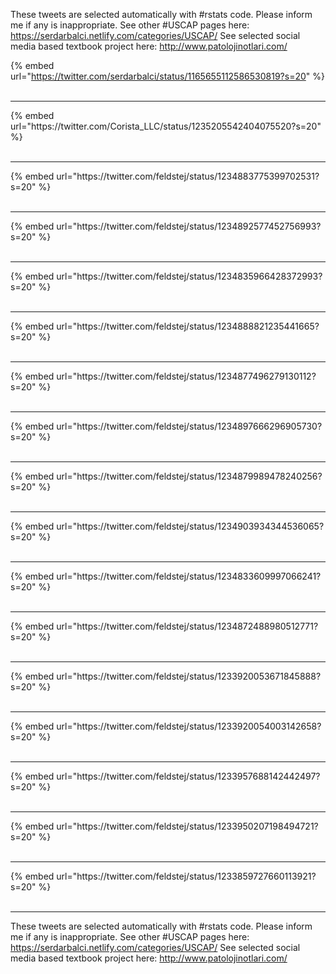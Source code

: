 

These tweets are selected automatically with #rstats code. Please inform me if any is inappropriate.
See other #USCAP pages here: https://serdarbalci.netlify.com/categories/USCAP/ 
See selected social media based textbook project here: http://www.patolojinotlari.com/

{% embed url="https://twitter.com/serdarbalci/status/1165655112586530819?s=20" %}<br>
<br>
<hr>
{% embed url="https://twitter.com/Corista_LLC/status/1235205542404075520?s=20" %}<br>
<br>
<hr>
{% embed url="https://twitter.com/feldstej/status/1234883775399702531?s=20" %}<br>
<br>
<hr>
{% embed url="https://twitter.com/feldstej/status/1234892577452756993?s=20" %}<br>
<br>
<hr>
{% embed url="https://twitter.com/feldstej/status/1234835966428372993?s=20" %}<br>
<br>
<hr>
{% embed url="https://twitter.com/feldstej/status/1234888821235441665?s=20" %}<br>
<br>
<hr>
{% embed url="https://twitter.com/feldstej/status/1234877496279130112?s=20" %}<br>
<br>
<hr>
{% embed url="https://twitter.com/feldstej/status/1234897666296905730?s=20" %}<br>
<br>
<hr>
{% embed url="https://twitter.com/feldstej/status/1234879989478240256?s=20" %}<br>
<br>
<hr>
{% embed url="https://twitter.com/feldstej/status/1234903934344536065?s=20" %}<br>
<br>
<hr>
{% embed url="https://twitter.com/feldstej/status/1234833609997066241?s=20" %}<br>
<br>
<hr>
{% embed url="https://twitter.com/feldstej/status/1234872488980512771?s=20" %}<br>
<br>
<hr>
{% embed url="https://twitter.com/feldstej/status/1233920053671845888?s=20" %}<br>
<br>
<hr>
{% embed url="https://twitter.com/feldstej/status/1233920054003142658?s=20" %}<br>
<br>
<hr>
{% embed url="https://twitter.com/feldstej/status/1233957688142442497?s=20" %}<br>
<br>
<hr>
{% embed url="https://twitter.com/feldstej/status/1233950207198494721?s=20" %}<br>
<br>
<hr>
{% embed url="https://twitter.com/feldstej/status/1233859727660113921?s=20" %}<br>
<br>
<hr>


These tweets are selected automatically with #rstats code. Please inform me if any is inappropriate.
See other #USCAP pages here: https://serdarbalci.netlify.com/categories/USCAP/ 
See selected social media based textbook project here: http://www.patolojinotlari.com/
